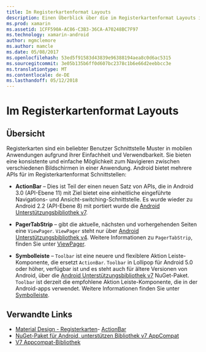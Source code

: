 ```yaml
---
title: Im Registerkartenformat Layouts
description: Einen Überblick über die im Registerkartenformat Layouts in Android
ms.prod: xamarin
ms.assetid: 1CFF590A-AC86-C3B3-36CA-A70248BC7F97
ms.technology: xamarin-android
author: mgmclemore
ms.author: mamcle
ms.date: 05/08/2017
ms.openlocfilehash: 53ed5f91583d43839e96388194aea8c0d6ac5315
ms.sourcegitcommit: 3e05b135b6ff0d607bc2378c1b6e66d2eebbcc3e
ms.translationtype: MT
ms.contentlocale: de-DE
ms.lasthandoff: 05/12/2018
---
```

# <a name="tabbed-layouts"></a>Im Registerkartenformat Layouts


## <a name="overview"></a>Übersicht

Registerkarten sind ein beliebter Benutzer Schnittstelle Muster in mobilen Anwendungen aufgrund ihrer Einfachheit und Verwendbarkeit. Sie bieten eine konsistente und einfache Möglichkeit zum Navigieren zwischen verschiedenen Bildschirmen in einer Anwendung. Android bietet mehrere APIs für im Registerkartenformat Schnittstellen: 

-   **ActionBar** &ndash; Dies ist Teil der einen neuen Satz von APIs, die in Android 3.0 (API-Ebene 11) mit Ziel bietet eine einheitliche eingeführte Navigations- und Ansicht-switching-Schnittstelle. Es wurde wieder zu Android 2.2 (API-Ebene 8) mit portiert wurde die [Android Unterstützungsbibliothek v7](https://www.nuget.org/packages/Xamarin.Android.Support.v7.AppCompat/). 

-   **PagerTabStrip** &ndash; gibt die aktuelle, nächsten und vorhergehenden Seiten eine `ViewPager`. `ViewPager` steht nur über [Android Unterstützungsbibliothek v4](https://www.nuget.org/packages/Xamarin.Android.Support.v4/).
     Weitere Informationen zu `PagerTabStrip`, finden Sie unter [ViewPager](~/android/user-interface/controls/view-pager/index.md).

-   **Symbolleiste** &ndash; `Toolbar` ist eine neuere und flexiblere Aktion Leiste-Komponente, die ersetzt `ActionBar`. `Toolbar` in Lollipop für Android 5.0 oder höher, verfügbar ist und es steht auch für ältere Versionen von Android, über die [Android Unterstützungsbibliothek v7](https://www.nuget.org/packages/Xamarin.Android.Support.v7.AppCompat/) NuGet-Paket. 
    `Toolbar` ist derzeit die empfohlene Aktion Leiste-Komponente, die in der Android-apps verwendet.
    Weitere Informationen finden Sie unter [Symbolleiste](~/android/user-interface/controls/tool-bar/index.md). 



## <a name="related-links"></a>Verwandte Links

- [Material Design - Registerkarten](https://material.io/guidelines/components/tabs.html)- [ActionBar](http://developer.android.com/guide/topics/ui/actionbar.html)
- [NuGet-Paket für Android, unterstützen Bibliothek v7 AppCompat](https://www.nuget.org/packages/Xamarin.Android.Support.v7.AppCompat/)
- [V7 Appcompat-Bibliothek](http://developer.android.com/tools/support-library/features.html#v7-appcompat)
